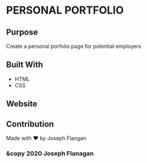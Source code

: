 # PERSONAL PORTFOLIO

## Purpose
Create a personal porfolio page for potential employers

## Built With

* HTML
* CSS

## Website

## Contribution
Made with ❤️ by Joseph Flangan

### &copy 2020 Joseph Flanagan